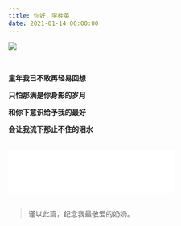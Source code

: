 ```yaml
---
title: 你好，李桂英
date: 2021-01-14 00:00:00
---
```


![](/images/nainai-2020-06-28-true-nong-05-11.JPG)

<br>

<b>童年我已不敢再轻易回想</b>

<b>只怕那满是你身影的岁月</b>

<b>和你下意识给予我的最好</b>

<b>会让我流下那止不住的泪水</b>

<br>

<iframe frameborder="no" border="0" marginwidth="0" marginheight="0" width=330 height=86 src="//music.163.com/outchain/player?type=2&id=288218&auto=1&height=66"></iframe>
<br>
<br>



> 谨以此篇，纪念我最敬爱的奶奶。

